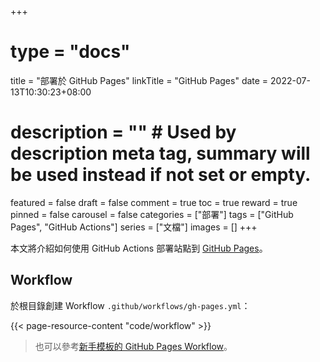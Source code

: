 +++
# type = "docs"
title = "部署於 GitHub Pages"
linkTitle = "GitHub Pages"
date = 2022-07-13T10:30:23+08:00
# description = "" # Used by description meta tag, summary will be used instead if not set or empty.
featured = false
draft = false
comment = true
toc = true
reward = true
pinned = false
carousel = false
categories = ["部署"]
tags = ["GitHub Pages", "GitHub Actions"]
series = ["文檔"]
images = []
+++

本文將介紹如何使用 GitHub Actions 部署站點到 [GitHub Pages](https://pages.github.com/)。

<!--more-->

## Workflow

於根目錄創建 Workflow `.github/workflows/gh-pages.yml`：

{{< page-resource-content "code/workflow" >}}

> 也可以參考[新手模板的 GitHub Pages Workflow](https://github.com/razonyang/hugo-theme-bootstrap-skeleton/blob/main/.github/workflows/gh-pages.yml)。
